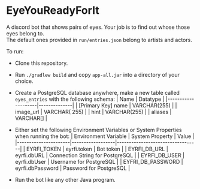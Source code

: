 # EyeYouReadyForIt

A discord bot that shows pairs of eyes. Your job is to find out whose those eyes belong to.  
The default ones provided in `run/entries.json` belong to artists and actors.

To run:

- Clone this repository.
- Run `./gradlew build` and copy `app-all.jar` into a directory of your choice.
- Create a PostgreSQL database anywhere, make a new table called `eyes_entries` with the following schema:
  | Name | Datatype | |--------------------|--------------| | [Primary Key] name | VARCHAR(255) | | image_url | VARCHAR(
  255) | | hint | VARCHAR(255) | | aliases | VARCHAR[]    |

- Either set the following Environment Variables or System Properties when running the bot:
  | Environment Variable | System Property | Value |
  |----------------------|------------------|----------------------------------| | EYRFI_TOKEN | eyrfi.token | Bot token
  | | EYRFI_DB_URL | eyrfi.dbURL | Connection String for PostgreSQL | | EYRFI_DB_USER | eyrfi.dbUser | Username for
  PostgreSQL | | EYFRI_DB_PASSWORD | eyrfi.dbPassword | Password for PostgreSQL |

- Run the bot like any other Java program.